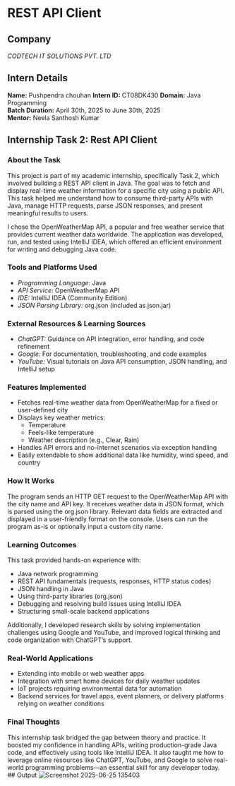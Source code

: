 # REST API Client

## Company  
*CODTECH IT SOLUTIONS PVT. LTD*

## Intern Details  
**Name:** Pushpendra chouhan 
**Intern ID:** CT08DK430 
**Domain:** Java Programming  
**Batch Duration:** April 30th, 2025 to June 30th, 2025  
**Mentor:** Neela Santhosh Kumar  

## Internship Task 2: Rest API Client

### About the Task  
This project is part of my academic internship, specifically Task 2, which involved building a REST API client in Java. The goal was to fetch and display real-time weather information for a specific city using a public API. This task helped me understand how to consume third-party APIs with Java, manage HTTP requests, parse JSON responses, and present meaningful results to users.

I chose the OpenWeatherMap API, a popular and free weather service that provides current weather data worldwide. The application was developed, run, and tested using IntelliJ IDEA, which offered an efficient environment for writing and debugging Java code.

### Tools and Platforms Used  
- *Programming Language:* Java  
- *API Service:* OpenWeatherMap API  
- *IDE:* IntelliJ IDEA (Community Edition)  
- *JSON Parsing Library:* org.json (included as json.jar)  

### External Resources & Learning Sources  
- *ChatGPT:* Guidance on API integration, error handling, and code refinement  
- *Google:* For documentation, troubleshooting, and code examples  
- *YouTube:* Visual tutorials on Java API consumption, JSON handling, and IntelliJ setup  

### Features Implemented  
- Fetches real-time weather data from OpenWeatherMap for a fixed or user-defined city  
- Displays key weather metrics:  
  - Temperature  
  - Feels-like temperature  
  - Weather description (e.g., Clear, Rain)  
- Handles API errors and no-internet scenarios via exception handling  
- Easily extendable to show additional data like humidity, wind speed, and country  

### How It Works  
The program sends an HTTP GET request to the OpenWeatherMap API with the city name and API key. It receives weather data in JSON format, which is parsed using the org.json library. Relevant data fields are extracted and displayed in a user-friendly format on the console. Users can run the program as-is or optionally input a custom city name.

### Learning Outcomes  
This task provided hands-on experience with:  
- Java network programming  
- REST API fundamentals (requests, responses, HTTP status codes)  
- JSON handling in Java  
- Using third-party libraries (org.json)  
- Debugging and resolving build issues using IntelliJ IDEA  
- Structuring small-scale backend applications  

Additionally, I developed research skills by solving implementation challenges using Google and YouTube, and improved logical thinking and code organization with ChatGPT’s support.

### Real-World Applications  
- Extending into mobile or web weather apps  
- Integration with smart home devices for daily weather updates  
- IoT projects requiring environmental data for automation  
- Backend services for travel apps, event planners, or delivery platforms relying on weather conditions  

### Final Thoughts  
This internship task bridged the gap between theory and practice. It boosted my confidence in handling APIs, writing production-grade Java code, and effectively using tools like IntelliJ IDEA. It also taught me how to leverage online resources like ChatGPT, YouTube, and Google to solve real-world programming problems—an essential skill for any developer today.
## Output
![Screenshot 2025-06-25 135403](https://github.com/user-attachments/assets/6bb7fb1c-23ec-4c1c-8c87-bbd6ce5a9ccb)
